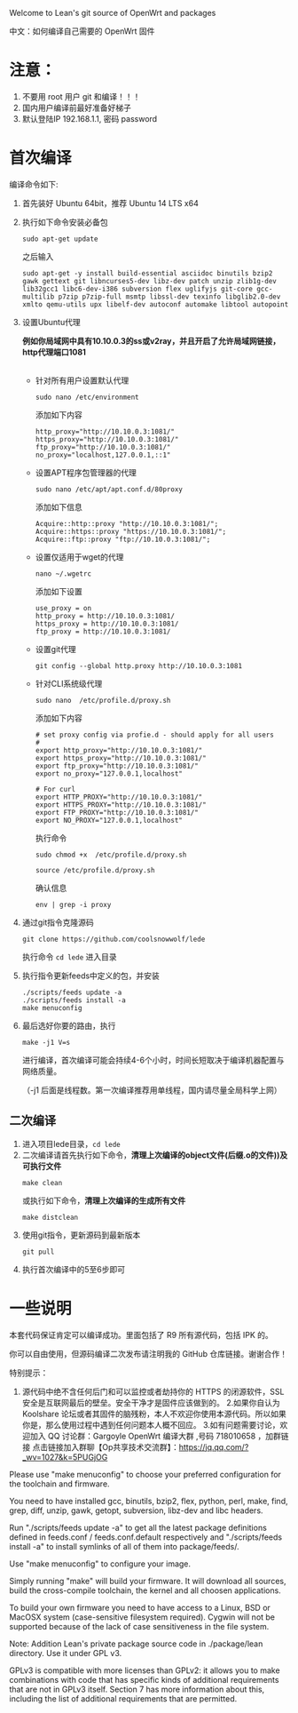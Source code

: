﻿Welcome to Lean's  git source of OpenWrt and packages

中文：如何编译自己需要的 OpenWrt 固件

# 注意：
1. 不要用 root 用户 git 和编译！！！
2. 国内用户编译前最好准备好梯子
3. 默认登陆IP 192.168.1.1, 密码 password

# 首次编译

编译命令如下:

1. 首先装好 Ubuntu 64bit，推荐  Ubuntu  14 LTS x64

2. 执行如下命令安装必备包 
    ```shell
    sudo apt-get update
    ```

    之后输入

    ```shell
    sudo apt-get -y install build-essential asciidoc binutils bzip2 gawk gettext git libncurses5-dev libz-dev patch unzip zlib1g-dev lib32gcc1 libc6-dev-i386 subversion flex uglifyjs git-core gcc-multilib p7zip p7zip-full msmtp libssl-dev texinfo libglib2.0-dev xmlto qemu-utils upx libelf-dev autoconf automake libtool autopoint
    ```

3. 设置Ubuntu代理


   **例如你局域网中具有10.10.0.3的ss或v2ray，并且开启了允许局域网链接，http代理端口1081**

   <br>

   - 针对所有用户设置默认代理
        ```shell
        sudo nano /etc/environment
        ```
        添加如下内容
        ```shell
        http_proxy="http://10.10.0.3:1081/"
        https_proxy="http://10.10.0.3:1081/"
        ftp_proxy="http://10.10.0.3:1081/"
        no_proxy="localhost,127.0.0.1,::1"
        ```
    - 设置APT程序包管理器的代理
        ```shell
        sudo nano /etc/apt/apt.conf.d/80proxy
        ```
        添加如下信息
        ```shell
        Acquire::http::proxy "http://10.10.0.3:1081/";
        Acquire::https::proxy "https://10.10.0.3:1081/";
        Acquire::ftp::proxy "ftp://10.10.0.3:1081/";
        ```
    - 设置仅适用于wget的代理
        ```shell
        nano ~/.wgetrc
        ```
        添加如下设置
        ```shell
        use_proxy = on
        http_proxy = http://10.10.0.3:1081/ 
        https_proxy = http://10.10.0.3:1081/ 
        ftp_proxy = http://10.10.0.3:1081/ 
        ```
    - 设置git代理
        ```shell
        git config --global http.proxy http://10.10.0.3:1081
        ```
    - 针对CLI系统级代理
        ```shell
        sudo nano  /etc/profile.d/proxy.sh
        ```
        添加如下内容
        ```shell
        # set proxy config via profie.d - should apply for all users
        # 
        export http_proxy="http://10.10.0.3:1081/"
        export https_proxy="http://10.10.0.3:1081/"
        export ftp_proxy="http://10.10.0.3:1081/"
        export no_proxy="127.0.0.1,localhost"

        # For curl
        export HTTP_PROXY="http://10.10.0.3:1081/"
        export HTTPS_PROXY="http://10.10.0.3:1081/"
        export FTP_PROXY="http://10.10.0.3:1081/"
        export NO_PROXY="127.0.0.1,localhost"
        ```
        执行命令
        ```shell
        sudo chmod +x  /etc/profile.d/proxy.sh
        ```
        ```shell
        source /etc/profile.d/proxy.sh
        ```
        确认信息
        ```shell
        env | grep -i proxy
        ```

   
   
4. 通过git指令克隆源码
   ```shell
   git clone https://github.com/coolsnowwolf/lede
   ```
   执行命令 `cd lede` 进入目录

5. 执行指令更新feeds中定义的包，并安装
   ```shell
   ./scripts/feeds update -a 
   ./scripts/feeds install -a
   make menuconfig
   ``` 
6. 最后选好你要的路由，执行
   ```shell
   make -j1 V=s
   ```
   进行编译，首次编译可能会持续4-6个小时，时间长短取决于编译机器配置与网络质量。

    （-j1 后面是线程数。第一次编译推荐用单线程，国内请尽量全局科学上网）

## 二次编译
1. 进入项目lede目录，`cd lede`
2. 二次编译请首先执行如下命令，**清理上次编译的object文件(后缀.o的文件))及可执行文件**
   ```shell
   make clean
   ```
   或执行如下命令，**清理上次编译的生成所有文件**
   ```shell
   make distclean
   ```
3. 使用git指令，更新源码到最新版本
   ```shell
   git pull
   ```
4. 执行首次编译中的5至6步即可

# 一些说明


本套代码保证肯定可以编译成功。里面包括了 R9 所有源代码，包括 IPK 的。

你可以自由使用，但源码编译二次发布请注明我的 GitHub 仓库链接。谢谢合作！

特别提示：
1. 源代码中绝不含任何后门和可以监控或者劫持你的 HTTPS 的闭源软件，SSL 安全是互联网最后的壁垒。安全干净才是固件应该做到的。
2.如果你自认为 Koolshare 论坛或者其固件的脑残粉，本人不欢迎你使用本源代码。所以如果你是，那么使用过程中遇到任何问题本人概不回应。
3.如有问题需要讨论，欢迎加入 QQ 讨论群：Gargoyle OpenWrt 编译大群 ,号码 718010658 ，加群链接 点击链接加入群聊【Op共享技术交流群】：https://jq.qq.com/?_wv=1027&k=5PUGjOG

Please use "make menuconfig" to choose your preferred
configuration for the toolchain and firmware.

You need to have installed gcc, binutils, bzip2, flex, python, perl, make,
find, grep, diff, unzip, gawk, getopt, subversion, libz-dev and libc headers.

Run "./scripts/feeds update -a" to get all the latest package definitions
defined in feeds.conf / feeds.conf.default respectively
and "./scripts/feeds install -a" to install symlinks of all of them into
package/feeds/.

Use "make menuconfig" to configure your image.

Simply running "make" will build your firmware.
It will download all sources, build the cross-compile toolchain, 
the kernel and all choosen applications.

To build your own firmware you need to have access to a Linux, BSD or MacOSX system
(case-sensitive filesystem required). Cygwin will not be supported because of
the lack of case sensitiveness in the file system.



Note: Addition Lean's private package source code in ./package/lean directory. Use it under GPL v3.

GPLv3 is compatible with more licenses than GPLv2: it allows you to make combinations with code that has specific kinds of additional requirements that are not in GPLv3 itself. Section 7 has more information about this, including the list of additional requirements that are permitted.

